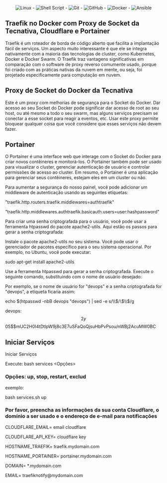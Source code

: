 <div align="center">
<img alt="Linux" src="https://img.shields.io/badge/Linux-FCC624?style=for-the-badge&logo=linux&logoColor=black" /> - <img alt="Shell Script" src="https://img.shields.io/badge/shell_script-%23121011.svg?style=for-the-badge&logo=gnu-bash&logoColor=white"/> - <img alt="Git" src="https://img.shields.io/badge/git-%23F05033.svg?style=for-the-badge&logo=git&logoColor=white"/> - <img alt="GitHub" src="https://img.shields.io/badge/github-%23121011.svg?style=for-the-badge&logo=github&logoColor=white"/> -  <img alt="Docker" src="https://img.shields.io/badge/docker-%230db7ed.svg?style=for-the-badge&logo=docker&logoColor=white"/> - <img alt="Ansible" src="https://img.shields.io/badge/ansible-%231A1918.svg?style=for-the-badge&logo=ansible&logoColor=white"/>
</div>


## Traefik no Docker com Proxy de Socket da Tecnativa, Cloudflare e Portainer

<p>Traefik é um roteador de borda de código aberto que facilita a implantação fácil de serviços. Um aspecto muito interessante é que ele se integra nativamente com a maioria das tecnologias de cluster, como Kubernetes, Docker e Docker Swarm. O Traefik traz vantagens significativas em comparação com o software de proxy reverso comumente usado, porque foi criado com as práticas nativas da nuvem em mente, ou seja, foi projetado especificamente para computação em nuvem.
 </p>

## Proxy de Socket do Docker da Tecnativa

Este é um proxy com melhorias de segurança para o Socket do Docker. Dar acesso ao seu Socket do Docker pode significar dar acesso de root ao seu host, ou até mesmo a todo o seu swarm, mas alguns serviços precisam se conectar a esse socket para reagir a eventos, etc. Usar este proxy permite bloquear qualquer coisa que você considere que esses serviços não devem fazer.

## Portainer

O Portainer é uma interface web que interage com o Socket do Docker para criar novos contêineres e monitorá-los. O Portainer também pode ser usado para visualizar o cluster, gerenciar autenticação de usuário e controlar permissões de acesso ao cluster. Em resumo, o Portainer é uma aplicação para gerenciar seus contêineres, estejam eles em um cluster ou não.

Para aumentar a segurança do nosso painel, você pode adicionar um middleware de autenticação usando as seguintes etiquetas:

<p>"traefik.http.routers.traefik.middlewares=authtraefik"</p>
<p>"traefik.http.middlewares.authtraefik.basicauth.users=user:hashpassword"</p>

Para criar uma senha criptografada para o usuário, você pode usar a ferramenta htpasswd do pacote apache2-utils. Aqui estão os passos para gerar a senha criptografada:

Instale o pacote apache2-utils no seu sistema. Você pode usar o gerenciador de pacotes específico para o seu sistema operacional. Por exemplo, no Ubuntu, você pode executar:

sudo apt-get install apache2-utils

Use a ferramenta htpasswd para gerar a senha criptografada. Execute o seguinte comando, substituindo com o nome de usuário desejado:

Por exemplo, se o nome de usuário for "devops" e a senha criptografada for "devops", a etiqueta ficaria assim:

echo $(htpasswd -nbB devops "devops") | sed -e s/\\$/\\$\\$/g

devops:$$2y$$05$$mUC2H0I4tDtlpW9j8c3E7uSFaQoQjsuHbPvPsou/nWBj2AcuMW0BC

## Iniciar Serviços

Iniciar Serviços

Execute: bash services <Opções>

### Opções: up, stop, restart, exclud

exemplo:

bash services.sh up

### Por favor, preencha as informações da sua conta Cloudflare, o domínio a ser usado e o endereço de e-mail para notificações

<p>CLOUDFLARE_EMAIL= email cloudflare</p>
<p>CLOUDFLARE_API_KEY= cloudflare key</p>
<p>HOSTNAME_TRAEFIK= traefik.mydomain.com</p>
<p>HOSTNAME_PORTAINER= portainer.mydomain.com</p>
<p>DOMAIN= *.mydomain.com</p>
<p>EMAIL= traefiknotify@mydomain.com</p>
